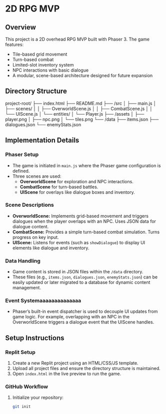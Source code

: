 # 2D RPG MVP

## Overview
This project is a 2D overhead RPG MVP built with Phaser 3. The game features:
- Tile-based grid movement
- Turn-based combat
- Limited-slot inventory system
- NPC interactions with basic dialogue
- A modular, scene-based architecture designed for future expansion

## Directory Structure
project-root/ 
├── index.html 
├── README.md
├── /src 
│ ├── main.js 
│ ├── scenes/ 
│ │ ├── OverworldScene.js 
│ │ ├── CombatScene.js 
│ │ └── UIScene.js 
│ └── entities/ 
│ └── Player.js 
├── /assets 
│ ├── player.png 
│ ├── npc.png 
│ └── tiles.png 
└── /data 
├── items.json 
├── dialogues.json 
└── enemyStats.json


## Implementation Details

### Phaser Setup
- The game is initiated in `main.js` where the Phaser game configuration is defined.
- Three scenes are used: 
  - **OverworldScene** for exploration and NPC interactions.
  - **CombatScene** for turn-based battles.
  - **UIScene** for overlays like dialogue boxes and inventory.

### Scene Descriptions
- **OverworldScene:** Implements grid-based movement and triggers dialogues when the player overlaps with an NPC. Uses JSON data for dialogue content.
- **CombatScene:** Provides a simple turn-based combat simulation. Turns progress on key input.
- **UIScene:** Listens for events (such as `showDialogue`) to display UI elements like dialogue and inventory.

### Data Handling
- Game content is stored in JSON files within the `/data` directory.
- These files (e.g., `items.json`, `dialogues.json`, `enemyStats.json`) can be easily updated or later migrated to a database for dynamic content management.

### Event Systemaaaaaaaaaaaaaa
- Phaser’s built-in event dispatcher is used to decouple UI updates from game logic. For example, overlapping with an NPC in the OverworldScene triggers a dialogue event that the UIScene handles.

## Setup Instructions

### Replit Setup
1. Create a new Replit project using an HTML/CSS/JS template.
2. Upload all project files and ensure the directory structure is maintained.
3. Open `index.html` in the live preview to run the game.

### GitHub Workflow
1. Initialize your repository:
   ```bash
   git init
